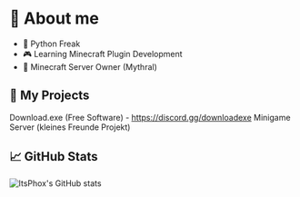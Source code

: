 # 💫 About me

- 🤖 Python Freak
- 🎮 Learning Minecraft Plugin Development
- 📝 Minecraft Server Owner (Mythral)


## 📂 My Projects
Download.exe (Free Software) - https://discord.gg/downloadexe
Minigame Server (kleines Freunde Projekt)



## 📈 GitHub Stats
![ItsPhox's GitHub stats](https://github-readme-stats.vercel.app/api?username=itsphox7&show_icons=true&theme=dracula)
